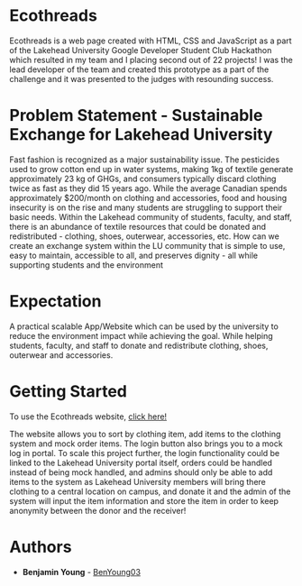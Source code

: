 # Ecothreads
Ecothreads is a web page created with HTML, CSS and JavaScript as a part of the Lakehead University Google Developer Student Club Hackathon which resulted in my team and I placing second out of 22 projects! I was the lead developer of the team and created this prototype as a part of the challenge and it was presented to the judges with resounding success.

# Problem Statement - Sustainable Exchange for Lakehead University 
Fast fashion is recognized as a major sustainability issue. The pesticides used to grow cotton end up in water systems, making 1kg of textile generate approximately 23 kg of GHGs, and consumers typically discard clothing twice as fast as they did 15 years ago. While the average Canadian spends approximately $200/month on clothing and accessories, food and housing insecurity is on the rise and many students are struggling to support their basic needs. Within the Lakehead community of students, faculty, and staff, there is an abundance of textile resources that could be donated and redistributed - clothing, shoes, outerwear, accessories, etc. How can we create an exchange system within the LU community that is simple to use, easy to maintain, accessible to all, and preserves dignity - all while supporting students and the environment

# Expectation
A practical scalable App/Website which can be used by the university to reduce the environment impact while achieving the goal. While helping students, faculty, and staff to donate and redistribute clothing, shoes, outerwear and accessories.

# Getting Started
To use the Ecothreads website, [click here!](https://benyoung03.github.io/ecothreads/)

The website allows you to sort by clothing item, add items to the clothing system and mock order items. The login button also brings you to a mock log in portal. To scale this project further, the login functionality could be linked to the Lakehead University portal itself, orders could be handled instead of being mock handled, and admins should only be able to add items to the system as Lakehead University members will bring there clothing to a central location on campus, and donate it and the admin of the system will input the item information and store the item in order to keep anonymity between the donor and the receiver!

# Authors
* **Benjamin Young** - [BenYoung03](https://github.com/BenYoung03)

